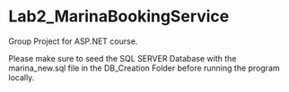 # Lab2_MarinaBookingService

Group Project for ASP.NET course.

Please make sure to seed the SQL SERVER Database with the marina_new.sql file in the DB_Creation Folder before running the program locally.
